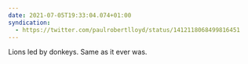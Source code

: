 ```yaml
---
date: 2021-07-05T19:33:04.074+01:00
syndication:
  - https://twitter.com/paulrobertlloyd/status/1412118068499816451
---
```

Lions led by donkeys. Same as it ever was.
